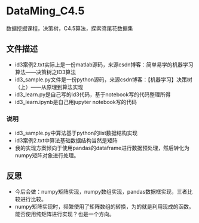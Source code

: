 # DataMing_C4.5
数据挖掘课程，决策树，C4.5算法，探索鸢尾花数据集

## 文件描述 ##
+ id3案例2.txt实际上是一份matlab源码，来源csdn博客：简单易学的机器学习算法——决策树之ID3算法
+ id3_sample.py文件是一份python源码，来源csdn博客：【机器学习】决策树（上）——从原理到算法实现
+ id3_learn.py是自己写的id3代码，基于notebook写的代码整理所得
+ id3_learn.ipynb是自己用jupyter notebook写的代码

### 说明 ###
+ id3_sample.py中算法基于python的list数据结构实现
+ id3案例2.txt中算法基础数据结构当然是矩阵
+ 我的实现方案倾向于使用pandas的dataframe进行数据预处理，然后转化为numpy矩阵对象进行处理。

## 反思 ##
+ 今后会做：numpy矩阵实现，numpy数组实现，pandas数据框实现，三者比较进行比较。
+ numpy矩阵实现时，频繁使用了矩阵数组的转换，为的就是利用现成的函数。能否使用纯矩阵进行实现？也是一个方向。